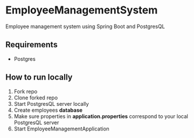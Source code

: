 # EmployeeManagementSystem
Employee management system using Spring Boot and PostgresQL

## Requirements
- Postgres

## How to run locally

1. Fork repo
2. Clone forked repo
3. Start PostgresQL server locally
4. Create employees **database**
4. Make sure properties in **application.properties** correspond to your local PostgresQL server 
5. Start EmployeeManagementApplication
